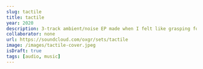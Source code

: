 ```yaml
---
slug: tactile
title: tactile
year: 2020
description: 3-track ambient/noise EP made when I felt like grasping for my life finally gave me haptic feedback.
collaborator: none
url: https://soundcloud.com/oxgr/sets/tactile
image: /images/tactile-cover.jpeg
isDraft: true
tags: [audio, music]
---
```


